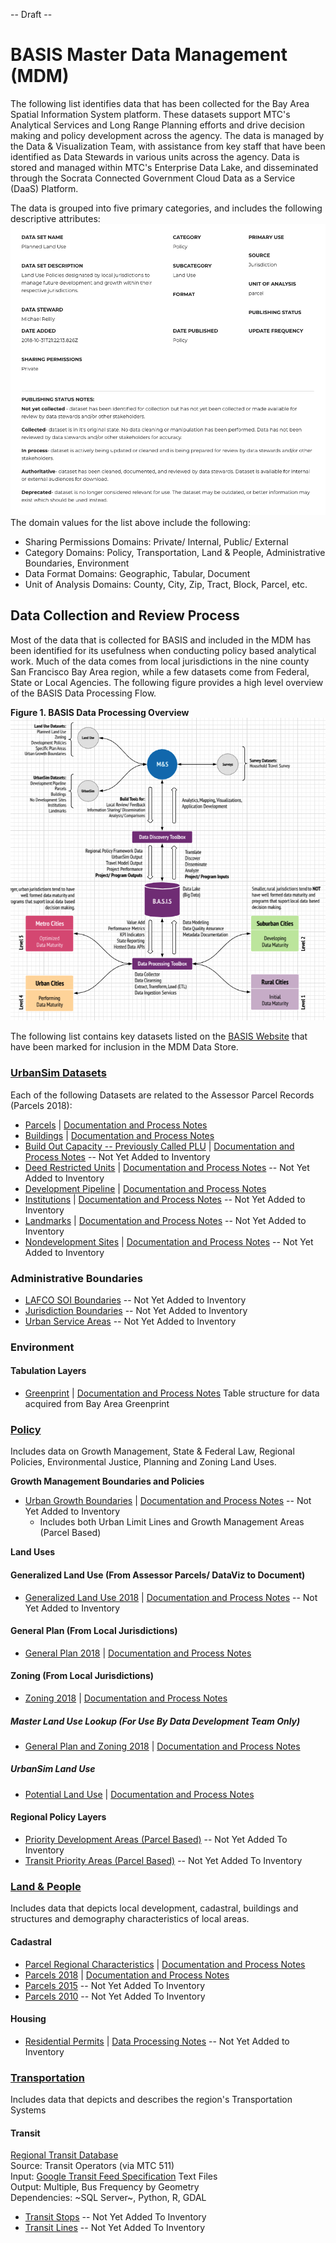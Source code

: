 -- Draft --

# BASIS Master Data Management (MDM)
The following list identifies data that has been collected for the Bay Area Spatial Information System platform.  These datasets support MTC's Analytical Services and Long Range Planning efforts and drive decision making and policy development across the agency.  The data is managed by the Data & Visualization Team, with assistance from key staff that have been identified as Data Stewards in various units across the agency. Data is stored and managed within MTC's Enterprise Data Lake, and disseminated through the Socrata Connected Government Cloud Data as a Service (DaaS) Platform.  
    
The data is grouped into five primary categories, and includes the following descriptive attributes:  
![MDM Detail](../images/dataset-detail.png) 
The domain values for the list above include the following:
- Sharing Permissions Domains: Private/ Internal, Public/ External
- Category Domains: Policy, Transportation, Land & People, Administrative Boundaries, Environment
- Data Format Domains: Geographic, Tabular, Document
- Unit of Analysis Domains: County, City, Zip, Tract, Block, Parcel, etc.  

## Data Collection and Review Process
Most of the data that is collected for BASIS and included in the MDM has been identified for its usefulness when conducting policy based analytical work.  Much of the data comes from local jurisdictions in the nine county San Francisco Bay Area region, while a few datasets come from Federal, State or Local Agencies.  The following figure provides a high level overview of the BASIS Data Processing Flow.

**Figure 1. BASIS Data Processing Overview** 
![Data Processing Model](policy-mdm/images/dataset-processing.png)  

The following list contains key datasets listed on the [BASIS Website](http://basis.bayareametro.gov/results) that have been marked for inclusion in the MDM Data Store.

### [UrbanSim Datasets](urbansim-mdm)
Each of the following Datasets are related to the Assessor Parcel Records (Parcels 2018):  
- [Parcels](https://data.bayareametro.gov/Land-Use/UrbanSim-Parcels/6axv-s6xn) | [Documentation and Process Notes](urbansim-mdm/urbansim-buildings-parcels.md)
- [Buildings](https://data.bayareametro.gov/Land-Use/UrbanSim-Buildings/huqe-evqw) | [Documentation and Process Notes](urbansim-mdm/urbansim-buildings-parcels.md)
- [Build Out Capacity -- Previously Called PLU]() | [Documentation and Process Notes](https://github.com/BayAreaMetro/DataServices/blob/master/Project-Documentation/mdm/urbansim-mdm/build-out-capacity.md) -- Not Yet Added to Inventory
- [Deed Restricted Units]() | [Documentation and Process Notes](urbansim-mdm/deed-restricted-units.md) -- Not Yet Added to Inventory
- [Development Pipeline]() | [Documentation and Process Notes](urbansim-mdm/development-pipeline.md)
- [Institutions]() | [Documentation and Process Notes](urbansim-mdm/institutions.md) -- Not Yet Added to Inventory
- [Landmarks]() | [Documentation and Process Notes](lurbansim-mdm/landmarks.md) -- Not Yet Added to Inventory
- [Nondevelopment Sites]() | [Documentation and Process Notes](urbansim-mdm/non-development-sites.md) -- Not Yet Added to Inventory


### Administrative Boundaries
- [LAFCO SOI Boundaries]() -- Not Yet Added to Inventory
- [Jurisdiction Boundaries]() -- Not Yet Added to Inventory
- [Urban Service Areas]() -- Not Yet Added to Inventory

### Environment  

#### Tabulation Layers
- [Greenprint](redshift/greenprintFishnet.md) | [Documentation and Process Notes](https://www.bayareagreenprint.org/glossary/)
Table structure for data acquired from Bay Area Greenprint

### [Policy](policy-mdm)
Includes data on Growth Management, State & Federal Law, Regional Policies, Environmental Justice, Planning and Zoning Land Uses.  

**Growth Management Boundaries and Policies**

- [Urban Growth Boundaries]() | [Documentation and Process Notes](policy-mdm/urban-growth-boundaries.md) -- Not Yet Added to Inventory
    - Includes both Urban Limit Lines and Growth Management Areas (Parcel Based)

**Land Uses**

#### Generalized Land Use (From Assessor Parcels/ DataViz to Document)
- [Generalized Land Use 2018]() | [Documentation and Process Notes](policy-mdm/land-use.md) -- Not Yet Added to Inventory

#### General Plan (From Local Jurisdictions) 
- [General Plan 2018](https://data.bayareametro.gov/Land-Use/View-of-Parcels-and-Regional-General-Plan-Codes-20/98c3-ikar) | [Documentation and Process Notes](policy-mdm/land-use.md)  

#### Zoning (From Local Jurisdictions)
- [Zoning 2018](https://data.bayareametro.gov/Land-Use/View-of-Parcels-and-Regional-Zoning-2018/q2p6-hbrp) | [Documentation and Process Notes](policy-mdm/land-use.md)

##### Master Land Use Lookup (For Use By Data Development Team Only)
- [General Plan and Zoning 2018](https://mtc.data.socrata.com/Land-Use/General-Plan-and-Zoning-2018/udk3-z2d5) 
 | [Documentation and Process Notes](policy-mdm/land-use.md)
 
 ##### UrbanSim Land Use
 - [Potential Land Use]() | [Documentation and Process Notes]()  
 
#### Regional Policy Layers
- [Priority Development Areas (Parcel Based)]() -- Not Yet Added To Inventory
- [Transit Priority Areas (Parcel Based)]() -- Not Yet Added To Inventory  


### [Land & People](land-people-mdm)
Includes data that depicts local development, cadastral, buildings and structures and demography characteristics of local areas.

#### Cadastral

- [Parcel Regional Characteristics](https://data.bayareametro.gov/Cadastral/Parcel-Regional-Characteristics/8wj7-fdzw) | [Documentation and Process Notes](land-people-mdm/parcel-characteristics.md)
- [Parcels 2018](https://data.bayareametro.gov/Cadastral/Parcels-2018/fqea-xb6g) | [Documentation and Process Notes](land-people-mdm/parcel-geometry.md)
- [Parcels 2015]() -- Not Yet Added To Inventory
- [Parcels 2010]() -- Not Yet Added To Inventory


#### Housing
- [Residential Permits]() | [Data Processing Notes](land-people-mdm/residential-permits.md) -- Not Yet Added to Inventory

### [Transportation](transportation-mdm)
Includes data that depicts and describes the region's Transportation Systems

#### Transit

[Regional Transit Database](https://github.com/bayareametro/RegionalTransitDatabase)   
Source: Transit Operators (via MTC 511)    
Input: [Google Transit Feed Specification](https://developers.google.com/transit/gtfs/) Text Files    
Output: Multiple, Bus Frequency by Geometry    
Dependencies: ~SQL Server~, Python, R, GDAL

- [Transit Stops]() -- Not Yet Added To Inventory  
- [Transit Lines]() -- Not Yet Added To Inventory  
